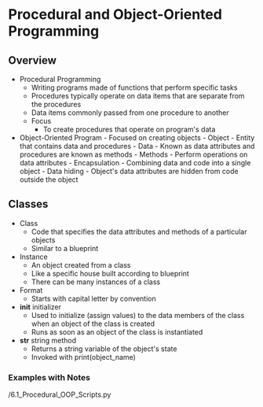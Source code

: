# Procedural and Object-Oriented Programming
## Overview
- Procedural Programming
	- Writing programs made of functions that perform specific tasks
	- Procedures typically operate on data items that are separate from the procedures
	- Data items commonly passed from one procedure to another
	- Focus
		- To create procedures that operate on program's data 
- Object-Oriented Program
		- Focused on creating objects
			- Object
				- Entity that contains data and procedures
			- Data
				- Known as data attributes and procedures are known as methods 
			- Methods
				- Perform operations on data attributes
		- Encapsulation
			- Combining data and code into a single object
		- Data hiding
			- Object's data attributes are hidden from code outside the object
## Classes
- Class
	- Code that specifies the data attributes and methods of a particular objects
	- Similar to a blueprint 
- Instance
	- An object created from a class
	- Like a specific house built according to blueprint
	- There can be many instances of a class
- Format
	- Starts with capital letter by convention
- **__init__** initializer
	- Used to initialize (assign values) to the data members of the class when an object of the class is created
	- Runs as soon as an object of the class is instantiated
- **__str__** string method
	- Returns a string variable of the object's state
	- Invoked with print(object_name)
### Examples with Notes
/6.1_Procedural_OOP_Scripts.py
